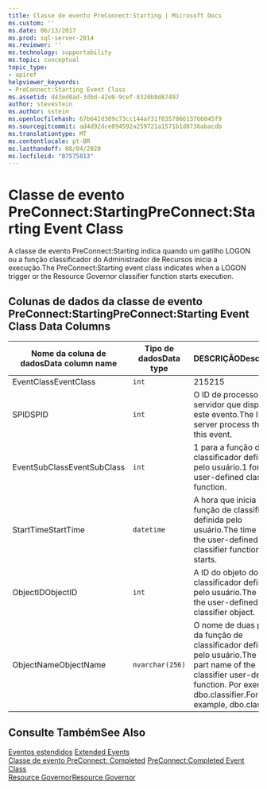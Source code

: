 ```yaml
---
title: Classe de evento PreConnect:Starting | Microsoft Docs
ms.custom: ''
ms.date: 06/13/2017
ms.prod: sql-server-2014
ms.reviewer: ''
ms.technology: supportability
ms.topic: conceptual
topic_type:
- apiref
helpviewer_keywords:
- PreConnect:Starting Event Class
ms.assetid: d43ed0ad-3dbd-42e0-9cef-8320b8d87497
author: stevestein
ms.author: sstein
ms.openlocfilehash: 67b642d369c73cc144af31f835786613766045f9
ms.sourcegitcommit: ad4d92dce894592a259721a1571b1d8736abacdb
ms.translationtype: MT
ms.contentlocale: pt-BR
ms.lasthandoff: 08/04/2020
ms.locfileid: "87575813"
---
```

# <a name="preconnectstarting-event-class"></a><span data-ttu-id="01624-102">Classe de evento PreConnect:Starting</span><span class="sxs-lookup"><span data-stu-id="01624-102">PreConnect:Starting Event Class</span></span>
  <span data-ttu-id="01624-103">A classe de evento PreConnect:Starting indica quando um gatilho LOGON ou a função classificador do Administrador de Recursos inicia a execução.</span><span class="sxs-lookup"><span data-stu-id="01624-103">The PreConnect:Starting event class indicates when a LOGON trigger or the Resource Governor classifier function starts execution.</span></span>  
  
## <a name="preconnectstarting-event-class-data-columns"></a><span data-ttu-id="01624-104">Colunas de dados da classe de evento PreConnect:Starting</span><span class="sxs-lookup"><span data-stu-id="01624-104">PreConnect:Starting Event Class Data Columns</span></span>  
  
|<span data-ttu-id="01624-105">Nome da coluna de dados</span><span class="sxs-lookup"><span data-stu-id="01624-105">Data column name</span></span>|<span data-ttu-id="01624-106">Tipo de dados</span><span class="sxs-lookup"><span data-stu-id="01624-106">Data type</span></span>|<span data-ttu-id="01624-107">DESCRIÇÃO</span><span class="sxs-lookup"><span data-stu-id="01624-107">Description</span></span>|<span data-ttu-id="01624-108">ID da coluna</span><span class="sxs-lookup"><span data-stu-id="01624-108">Column ID</span></span>|<span data-ttu-id="01624-109">Filtrável</span><span class="sxs-lookup"><span data-stu-id="01624-109">Filterable</span></span>|  
|----------------------|---------------|-----------------|---------------|----------------|  
|<span data-ttu-id="01624-110">EventClass</span><span class="sxs-lookup"><span data-stu-id="01624-110">EventClass</span></span>|`int`|<span data-ttu-id="01624-111">215</span><span class="sxs-lookup"><span data-stu-id="01624-111">215</span></span>|<span data-ttu-id="01624-112">27</span><span class="sxs-lookup"><span data-stu-id="01624-112">27</span></span>|<span data-ttu-id="01624-113">Não</span><span class="sxs-lookup"><span data-stu-id="01624-113">No</span></span>|  
|<span data-ttu-id="01624-114">SPID</span><span class="sxs-lookup"><span data-stu-id="01624-114">SPID</span></span>|`int`|<span data-ttu-id="01624-115">O ID de processo de servidor que dispara este evento.</span><span class="sxs-lookup"><span data-stu-id="01624-115">The ID of server process that fires this event.</span></span>|<span data-ttu-id="01624-116">12</span><span class="sxs-lookup"><span data-stu-id="01624-116">12</span></span>|<span data-ttu-id="01624-117">Sim</span><span class="sxs-lookup"><span data-stu-id="01624-117">Yes</span></span>|  
|<span data-ttu-id="01624-118">EventSubClass</span><span class="sxs-lookup"><span data-stu-id="01624-118">EventSubClass</span></span>|`int`|<span data-ttu-id="01624-119">1 para a função de classificador definida pelo usuário.</span><span class="sxs-lookup"><span data-stu-id="01624-119">1 for the user-defined classifier function.</span></span>|<span data-ttu-id="01624-120">21</span><span class="sxs-lookup"><span data-stu-id="01624-120">21</span></span>|<span data-ttu-id="01624-121">Sim</span><span class="sxs-lookup"><span data-stu-id="01624-121">Yes</span></span>|  
|<span data-ttu-id="01624-122">StartTime</span><span class="sxs-lookup"><span data-stu-id="01624-122">StartTime</span></span>|`datetime`|<span data-ttu-id="01624-123">A hora que inicia a função de classificador definida pelo usuário.</span><span class="sxs-lookup"><span data-stu-id="01624-123">The time when the user-defined classifier function starts.</span></span>|<span data-ttu-id="01624-124">14</span><span class="sxs-lookup"><span data-stu-id="01624-124">14</span></span>|<span data-ttu-id="01624-125">Sim</span><span class="sxs-lookup"><span data-stu-id="01624-125">Yes</span></span>|  
|<span data-ttu-id="01624-126">ObjectID</span><span class="sxs-lookup"><span data-stu-id="01624-126">ObjectID</span></span>|`int`|<span data-ttu-id="01624-127">A ID do objeto do classificador definido pelo usuário.</span><span class="sxs-lookup"><span data-stu-id="01624-127">The ID of the user-defined classifier object.</span></span>|<span data-ttu-id="01624-128">22</span><span class="sxs-lookup"><span data-stu-id="01624-128">22</span></span>|<span data-ttu-id="01624-129">Sim</span><span class="sxs-lookup"><span data-stu-id="01624-129">Yes</span></span>|  
|<span data-ttu-id="01624-130">ObjectName</span><span class="sxs-lookup"><span data-stu-id="01624-130">ObjectName</span></span>|`nvarchar(256)`|<span data-ttu-id="01624-131">O nome de duas partes da função de classificador definida pelo usuário.</span><span class="sxs-lookup"><span data-stu-id="01624-131">The two-part name of the classifier user-defined function.</span></span> <span data-ttu-id="01624-132">Por exemplo, dbo.classifier.</span><span class="sxs-lookup"><span data-stu-id="01624-132">For example, dbo.classifier.</span></span>|<span data-ttu-id="01624-133">34</span><span class="sxs-lookup"><span data-stu-id="01624-133">34</span></span>|<span data-ttu-id="01624-134">Sim</span><span class="sxs-lookup"><span data-stu-id="01624-134">Yes</span></span>|  
  
## <a name="see-also"></a><span data-ttu-id="01624-135">Consulte Também</span><span class="sxs-lookup"><span data-stu-id="01624-135">See Also</span></span>  
 <span data-ttu-id="01624-136">[Eventos estendidos](../extended-events/extended-events.md) </span><span class="sxs-lookup"><span data-stu-id="01624-136">[Extended Events](../extended-events/extended-events.md) </span></span>  
 <span data-ttu-id="01624-137">[Classe de evento PreConnect: Completed](preconnect-completed-event-class.md) </span><span class="sxs-lookup"><span data-stu-id="01624-137">[PreConnect:Completed Event Class](preconnect-completed-event-class.md) </span></span>  
 [<span data-ttu-id="01624-138">Resource Governor</span><span class="sxs-lookup"><span data-stu-id="01624-138">Resource Governor</span></span>](../resource-governor/resource-governor.md)  
  
  
